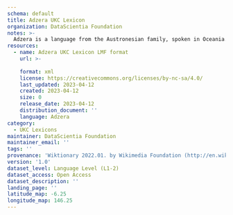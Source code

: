 ```yaml
---
schema: default
title: Adzera UKC Lexicon
organization: DataScientia Foundation
notes: >-
  Adzera is a language from the Austronesian family, spoken in Oceania. The UKC Lexicon of Adzera is represented as a lexico-semantic network. It consists of words, word senses, synsets, as well as sense-level and synset-level relationships.
resources:
  - name: Adzera UKC Lexicon LMF format
    url: >-
      
    format: xml
    license: https://creativecommons.org/licenses/by-nc-sa/4.0/
    last_updated: 2023-04-12
    created: 2023-04-12
    size: 0
    release_date: 2023-04-12
    distribution_document: ''
    language: Adzera
category:
  - UKC Lexicons
maintainer: DataScientia Foundation
maintainer_email: ''
tags: ''
provenance: 'Wiktionary 2022.01. by Wikimedia Foundation (http://en.wiktionary.org); Princeton WordNet 2.1 by Princeton University (https://wordnet.princeton.edu)'
version: '1.0'
dataset_level: Language Level (L1-2)
dataset_access: Open Access
dataset_description: ''
landing_page: ''
latitude_map: -6.25
longitude_map: 146.25
---
```

